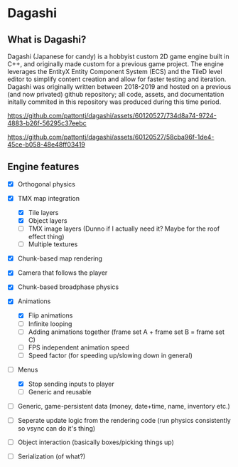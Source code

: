 # Dagashi

## What is Dagashi?
Dagashi (Japanese for candy) is a hobbyist custom 2D game engine built in C++, and originally made custom for a previous game project.
The engine leverages the EntityX Entity Component System (ECS) and the TileD level editor to simplify content creation and allow for faster testing and iteration. Dagashi was originally written between 2018-2019 and hosted on a previous (and now privated) github repository; all code, assets, and documentation initally commited in this repository was produced during this time period.


https://github.com/pattontj/dagashi/assets/60120527/734d8a74-9724-4883-b26f-56295c37eebc

https://github.com/pattontj/dagashi/assets/60120527/58cba96f-1de4-45ce-b058-48e48ff03419



## Engine features

- [x] Orthogonal physics 
- [x] TMX map integration 
  - [x] Tile layers
  - [x] Object layers
  - [ ] TMX image layers (Dunno if I actually need it? Maybe for the roof effect thing)
  - [ ] Multiple textures 
- [x] Chunk-based map rendering
- [x] Camera that follows the player
- [x] Chunk-based broadphase physics
- [x] Animations
  - [x] Flip animations
  - [ ] Infinite looping
  - [ ] Adding animations together (frame set A + frame set B = frame set C)
  - [ ] FPS independent animation speed
  - [ ] Speed factor (for speeding up/slowing down in general)

- [ ] Menus
  - [X] Stop sending inputs to player
  - [ ] Generic and reusable 

- [ ] Generic, game-persistent data (money, date+time, name, inventory etc.)

- [ ] Seperate update logic from the rendering code (run physics consistently so vsync can do it's thing)

- [ ] Object interaction (basically boxes/picking things up)
- [ ] Serialization (of what?)


